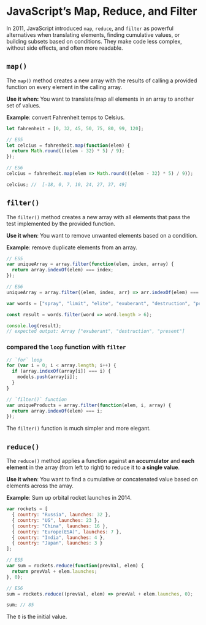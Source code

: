 # JavaScript’s Map, Reduce, and Filter

In 2011, JavaScript introduced `map`, `reduce`, and `filter` as powerful alternatives when translating elements, finding cumulative values, or building subsets based on conditions. They make code less complex, without side effects, and often more readable.

## `map()`

The `map()` method creates a new array with the results of calling a provided function on every element in the calling array.

**Use it when:** You want to translate/map all elements in an array to another set of values.

**Example**: convert Fahrenheit temps to Celsius.

```js
let fahrenheit = [0, 32, 45, 50, 75, 80, 99, 120];

// ES5
let celcius = fahrenheit.map(function(elem) {
  return Math.round(((elem - 32) * 5) / 9);
});

// ES6
celcius = fahrenheit.map(elem => Math.round(((elem - 32) * 5) / 9));

celcius; //  [-18, 0, 7, 10, 24, 27, 37, 49]
```

## `filter()`

The `filter()` method creates a new array with all elements that pass the test implemented by the provided function.

**Use it when**: You want to remove unwanted elements based on a condition.

**Example**: remove duplicate elements from an array.

```js
// ES5
var uniqueArray = array.filter(function(elem, index, array) {
  return array.indexOf(elem) === index;
});

// ES6
uniqueArray = array.filter((elem, index, arr) => arr.indexOf(elem) === index);
```

```js
var words = ["spray", "limit", "elite", "exuberant", "destruction", "present"];

const result = words.filter(word => word.length > 6);

console.log(result);
// expected output: Array ["exuberant", "destruction", "present"]
```

### compared the `loop` function with `filter`

```js
// `for` loop
for (var i = 0; i < array.length; i++) {
  if (array.indexOf(array[i]) === i) {
    models.push(array[i]);
  }
}

// `filter()` function
var uniqueProducts = array.filter(function(elem, i, array) {
  return array.indexOf(elem) === i;
});
```

The `filter()` function is much simpler and more elegant.

## `reduce()`

The `reduce()` method applies a function against **an accumulator** and **each element** in the array (from left to right) to reduce it to **a single value**.

**Use it when**: You want to find a cumulative or concatenated value based on elements across the array.

**Example**: Sum up orbital rocket launches in 2014.

```js
var rockets = [
  { country: "Russia", launches: 32 },
  { country: "US", launches: 23 },
  { country: "China", launches: 16 },
  { country: "Europe(ESA)", launches: 7 },
  { country: "India", launches: 4 },
  { country: "Japan", launches: 3 }
];

// ES5
var sum = rockets.reduce(function(prevVal, elem) {
  return prevVal + elem.launches;
}, 0);

// ES6
sum = rockets.reduce((prevVal, elem) => prevVal + elem.launches, 0);

sum; // 85
```

The `0` is the initial value.
